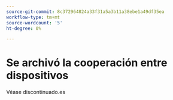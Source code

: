 ```yaml
---
source-git-commit: 8c372964824a33f31a5a3b11a38ebe1a49df35ea
workflow-type: tm+mt
source-wordcount: '5'
ht-degree: 0%

---
```

# Se archivó la cooperación entre dispositivos

Véase discontinuado.es